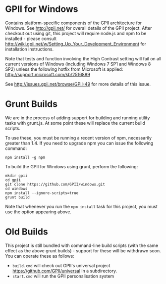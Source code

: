# GPII for Windows

Contains platform-specific components of the GPII architecture for Windows. See http://gpii.net/ for overall details of the GPII
project. After checkout out using git, this project will require node.js and npm to be installed - please consult
http://wiki.gpii.net/w/Setting_Up_Your_Development_Environment for installation instructions.

Note that tests and function involving the High Contrast setting will fail on all current versions of Windows (including 
Windows 7 SP1 and Windows 8 SP2) unless the following hotfix from Microsoft is applied: http://support.microsoft.com/kb/2516889

See http://issues.gpii.net/browse/GPII-49 for more details of this issue. 

# Grunt Builds

We are in the process of adding support for building and running utility tasks 
with grunt.js. At some point these will replace the current build scripts.

To use these, you must be running a recent version of npm, necessarily greater 
than 1.4.  If you need to upgrade npm you can issue the following command:

    npm install -g npm

To build the GPII for Windows using grunt, perform the following:

    mkdir gpii
    cd gpii
    git clone https://github.com/GPII/windows.git
    cd windows
    npm install --ignore-scripts=true
    grunt build

Note that whenever you run the `npm install` task for this project, you must use the option appearing above.

# Old Builds

This project is still bundled with command-line build scripts (with the same effect as the above grunt builds) - support for these
will be withdrawn soon. You can operate these as follows:


* `build.cmd` will check out GPII's universal project https://github.com/GPII/universal in a subdirectory. 
* `start.cmd` will run the GPII personalisation system


